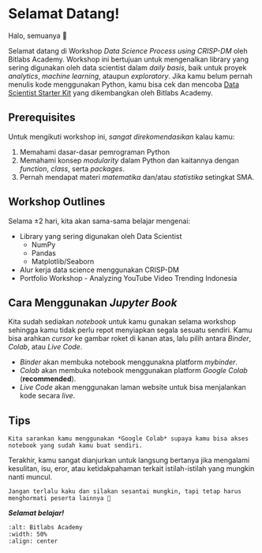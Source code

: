 # Selamat Datang!

Halo, semuanya 👋

Selamat datang di Workshop *Data Science Process using CRISP-DM* oleh Bitlabs Academy. Workshop ini bertujuan untuk mengenalkan library yang sering digunakan oleh data scientist dalam *daily basis*, baik untuk proyek *analytics*, *machine learning*, ataupun *exploratory*. Jika kamu belum pernah menulis kode menggunakan Python, kamu bisa cek dan mencoba [Data Scientist Starter Kit](https://syahrulhamdani.github.io/data-scientist-starter-kit/) yang dikembangkan oleh Bitlabs Academy.


## Prerequisites

Untuk mengikuti workshop ini, *sangat direkomendasikan* kalau kamu:
1. Memahami dasar-dasar pemrograman Python
2. Memahami konsep *modularity* dalam Python dan kaitannya dengan *function*, *class*, serta *packages*.
3. Pernah mendapat materi *matematika* dan/atau *statistika* setingkat SMA.


## Workshop Outlines

Selama $\pm 2$ hari, kita akan sama-sama belajar mengenai:
* Library yang sering digunakan oleh Data Scientist
	* NumPy
	* Pandas
	* Matplotlib/Seaborn
* Alur kerja data science menggunakan CRISP-DM
* Portfolio Workshop - Analyzing YouTube Video Trending Indonesia


## Cara Menggunakan *Jupyter Book*

Kita sudah sediakan *notebook* untuk kamu gunakan selama workshop sehingga kamu tidak perlu repot menyiapkan segala sesuatu sendiri. Kamu bisa arahkan *cursor* ke gambar roket di kanan atas, lalu pilih antara *Binder*, *Colab*, atau *Live Code*. 
* *Binder* akan membuka notebook menggunakna platform *mybinder*.
* *Colab* akan membuka notebook menggunakan platform *Google Colab* (**recommended**).
* *Live Code* akan menggunakan laman website untuk bisa menjalankan kode secara *live*.


## Tips

```{tip}
Kita sarankan kamu menggunakan *Google Colab* supaya kamu bisa akses notebook yang sudah kamu buat sendiri.
```

Terakhir, kamu sangat dianjurkan untuk langsung bertanya jika mengalami kesulitan, isu, eror, atau ketidakpahaman terkait istilah-istilah yang mungkin nanti muncul.

```{tip}
Jangan terlalu kaku dan silakan sesantai mungkin, tapi tetap harus menghormati peserta lainnya 🙏
```

**_Selamat belajar!_**

```{image} assets/images/bitlabs.png
:alt: Bitlabs Academy
:width: 50%
:align: center
```
